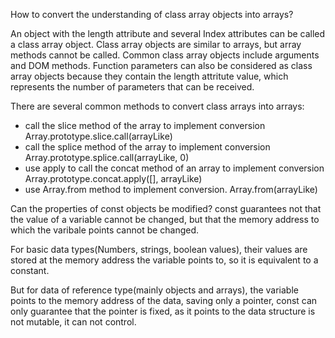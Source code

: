 How to convert the understanding of class array objects into arrays?

An object with the length attribute and several Index attributes can be called a class array object. Class array objects are similar to arrays, but array methods cannot be called. Common class array objects include arguments and DOM methods. Function parameters can also be considered as class array objects because they contain the length attritute value, which represents the number of parameters that can be received.

There are several common methods to convert class arrays into arrays:

* call the slice method of the array to implement conversion
  Array.prototype.slice.call(arrayLike)
* call the splice method of the array to implement conversion
  Array.prototype.splice.call(arrayLike, 0)
* use apply to call the concat method of an array to implement conversion
  Array.prototype.concat.apply([], arrayLike)
* use Array.from method to implement conversion.
  Array.from(arrayLike)

Can the properties of const objects be modified?
const guarantees not that the value of a variable cannot be changed, but that the memory address to which the varibale points cannot be changed.

For basic data types(Numbers, strings, boolean values), their values are stored at the memory address the variable points to, so it is equivalent to a constant.

But for data of reference type(mainly objects and arrays), the variable points to the memory address of the data, saving only a pointer, const can only guarantee that the pointer is fixed, as it points to the data structure is not mutable, it can not control.
